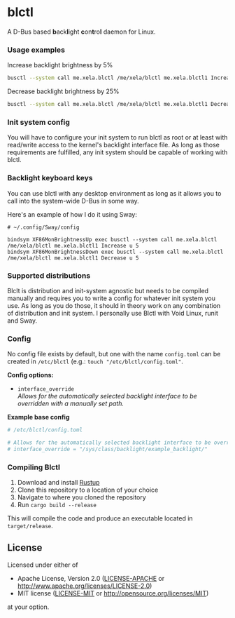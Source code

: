 # blctl
A D-Bus based **b**ack**l**ight **c**on**t**ro**l** daemon for Linux.

### Usage examples

Increase backlight brightness by 5%

```bash
busctl --system call me.xela.blctl /me/xela/blctl me.xela.blctl1 Increase u 5
```

Decrease backlight brightness by 25%

```bash
busctl --system call me.xela.blctl /me/xela/blctl me.xela.blctl1 Decrease u 25
```

### Init system config

You will have to configure your init system to run blctl as root or at least with read/write access to the kernel's backlight interface file. As long as those requirements are fulfilled, any init system should be capable of working with blctl.

### Backlight keyboard keys

You can use blctl with any desktop environment as long as it allows you to call into the system-wide D-Bus in some way.

Here's an example of how I do it using Sway:

```
# ~/.config/Sway/config

bindsym XF86MonBrightnessUp exec busctl --system call me.xela.blctl /me/xela/blctl me.xela.blctl1 Increase u 5
bindsym XF86MonBrightnessDown exec busctl --system call me.xela.blctl /me/xela/blctl me.xela.blctl1 Decrease u 5
```

### Supported distributions

Blclt is distribution and init-system agnostic but needs to be compiled manually and requires you to write a config for whatever init system you use. As long as you do those, it should in theory work on any combination of distribution and init system. I personally use Blctl with Void Linux, runit and Sway.

### Config

No config file exists by default, but one with the name `config.toml` can be created in `/etc/blctl` (e.g.: `touch "/etc/blctl/config.toml"`.

**Config options:**

 * `interface_override`<br>*Allows for the automatically selected backlight interface to be overridden with a manually set path.*

**Example base config**

```toml
# /etc/blctl/config.toml

# Allows for the automatically selected backlight interface to be overridden with a manually set path.
# interface_override = "/sys/class/backlight/example_backlight/"
```

### Compiling Blctl

1. Download and install [Rustup](https://www.rust-lang.org/tools/install)
2. Clone this repository to a location of your choice
3. Navigate to where you cloned the repository
4. Run `cargo build --release`

This will compile the code and produce an executable located in `target/release`.

## License

Licensed under either of

 * Apache License, Version 2.0
   ([LICENSE-APACHE](LICENSE-APACHE) or http://www.apache.org/licenses/LICENSE-2.0)
 * MIT license
   ([LICENSE-MIT](LICENSE-MIT) or http://opensource.org/licenses/MIT)

at your option.
